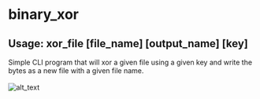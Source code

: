 # binary_xor
## Usage: xor_file [file_name] [output_name] [key]
Simple CLI program that will xor a given file using a given key and write the bytes as a new file with a given file name.
<br />
<br />
![alt_text](https://i.ibb.co/DL5xNTz/xor-screen.png)
